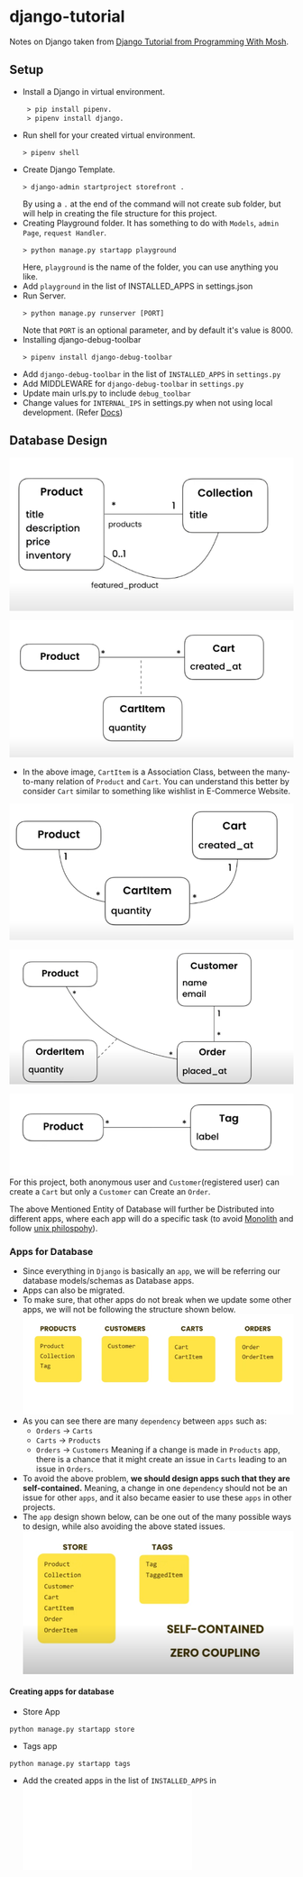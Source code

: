 # django-tutorial
Notes on Django taken from [Django Tutorial from Programming With Mosh](https://www.youtube.com/watch?v=rHux0gMZ3Eg). 

## Setup
- Install a Django in virtual environment.
    ```
     > pip install pipenv.
     > pipenv install django.
     ```
- Run shell for your created virtual environment.
    ```
    > pipenv shell
    ```
- Create Django Template.
    ```
    > django-admin startproject storefront .
    ```
    By using a `.` at the end of the command will not create sub folder, but will help in creating the file structure for this project.
- Creating Playground folder. It has something to do with `Models`, `admin Page`, `request Handler`.
    ```
    > python manage.py startapp playground
    ```
    Here, `playground` is the name of the folder, you can use anything you like.
- Add `playground` in the list of INSTALLED_APPS in settings.json
- Run Server.
    ```
    > python manage.py runserver [PORT]
    ```
    Note that `PORT` is an optional parameter, and by default it's value is 8000.
- Installing django-debug-toolbar
    ```
    > pipenv install django-debug-toolbar
    ```
- Add `django-debug-toolbar` in the list of `INSTALLED_APPS` in `settings.py`
- Add MIDDLEWARE for `django-debug-toolbar` in `settings.py`
- Update main urls.py to include `debug_toolbar`
- Change values for `INTERNAL_IPS` in settings.py when not using local development. (Refer [Docs](https://django-debug-toolbar.readthedocs.io/en/latest/installation.html))

## Database Design
![](/repo-resources/M0.png?raw=true "Relation between Product and Collection")

![](/repo-resources/M1.png?raw=true "Relation between Product, Cart and CartItem")
- In the above image, `CartItem` is a Association Class, between the many-to-many relation of `Product` and `Cart`. You can understand this better by consider `Cart` similar to something like wishlist in E-Commerce Website.

![](/repo-resources/M1(1).png?raw=true "To better understand the above image")

![](/repo-resources/M3.png?raw=true "Relation between Product, Customer, Order and OrderItem")

![](/repo-resources/M4.png?raw=true "Relation between Product and Tag")
For this project, both anonymous user and `Customer`(registered user) can create a `Cart` but only a `Customer` can Create an `Order`.

The above Mentioned Entity of Database will further be Distributed into different apps, where each app will do a specific task (to avoid [Monolith](https://en.wikipedia.org/wiki/Monolithic_application) and follow [unix philospohy](https://en.wikipedia.org/wiki/Unix_philosophy)).

### Apps for Database 
- Since everything in `Django` is basically an `app`, we will be referring our database models/schemas as Database apps.
- Apps can also be migrated.
- To make sure, that other apps do not break when we update some other apps, we will not be following the structure shown below.
![](/repo-resources/D1.png?raw=true "Poor way of breaking down a project")
- As you can see there are many `dependency` between `apps` such as: 
    - `Orders` -> `Carts`
    - `Carts` -> `Products`
    - `Orders` -> `Customers`
Meaning if a change is made in `Products` app, there is a chance that it might create an issue in `Carts` leading to an issue in `Orders`.
- To avoid the above problem, **we should design apps such that they are self-contained.** Meaning, a change in one `dependency` should not be an issue for other `apps`, and it also became easier to use these `apps` in other projects.
- The `app` design shown below, can be one out of the many possible ways to design, while also avoiding the above stated issues.
![](/repo-resources/D2.png)

#### Creating apps for database
- Store App
 ```
 python manage.py startapp store
 ```
 - Tags app
 ```
 python manage.py startapp tags 
 ```
 - Add the created apps in the list of `INSTALLED_APPS` in ![settings.py](/storefront/settings.py)
